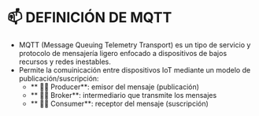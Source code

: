 # 📫 DEFINICIÓN DE MQTT
- MQTT (Message Queuing Telemetry Transport) es un tipo de servicio y protocolo de mensajería ligero enfocado a dispositivos de bajos recursos y redes inestables.
- Permite la comuinicación entre dispositivos IoT mediante un modelo de publicación/suscripción:
  - ** ✍🏻 Producer**: emisor del mensaje (publicación)
  - ** 🫱🏻 Broker**: intermediario que transmite los mensajes
  - ** 🫴🏻 Consumer**: receptor del mensaje (suscripción)
